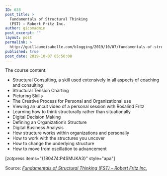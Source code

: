 ```yaml
---
ID: 638
post_title: >
  Fundamentals of Structural Thinking
  (FST) – Robert Fritz Inc.
author: gicomadmin
post_excerpt: ""
layout: post
permalink: >
  http://guillaumeisabelle.com/blogging/2019/10/07/fundamentals-of-structural-thinking-fst-robert-fritz-inc/
published: true
post_date: 2019-10-07 05:50:08
---
```

<!-- wp:paragraph -->

The course content:

<!-- /wp:paragraph -->

<!-- wp:list -->

*   Structural Consulting, a skill used extensively in all aspects of coaching and consulting
*   Structural Tension Charting
*   Picturing Skills
*   The Creative Process for Personal and Organizational use
*   Viewing an uncut video of a personal session with Rosalind Fritz
*   Learning how to think structurally rather than situationally
*   Digital Decision Making
*   Defining an Organization’s Structure
*   Digital Business Analysis
*   How structure works within organizations and personally
*   How to work with the structures you uncover
*   How to change the underlying structure
*   How to move from oscillation to advancement

<!-- /wp:list -->

<!-- wp:shortcode --> [zotpress items="{180474:P4SMUKA3}" style="apa"] 

<!-- /wp:shortcode -->



Source: *[Fundamentals of Structural Thinking (FST) – Robert Fritz Inc.][1]*

 [1]: https://www.robertfritz.com/wp/programs/fundamentals-of-structural-thinking-fst/